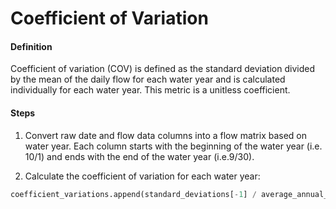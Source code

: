 # Coefficient of Variation

#### Definition

Coefficient of variation \(COV\) is defined as the standard deviation divided by the mean of the daily flow for each water year and is calculated individually for each water year. This metric is a unitless coefficient.

#### Steps

1. Convert raw date and flow data columns into a flow matrix based on water year. Each column starts with the beginning of the water year \(i.e. 10/1\) and ends with the end of the water year \(i.e.9/30\).

2. Calculate the coefficient of variation for each water year:
  ```py
  coefficient_variations.append(standard_deviations[-1] / average_annual_flows[-1])
  ```
